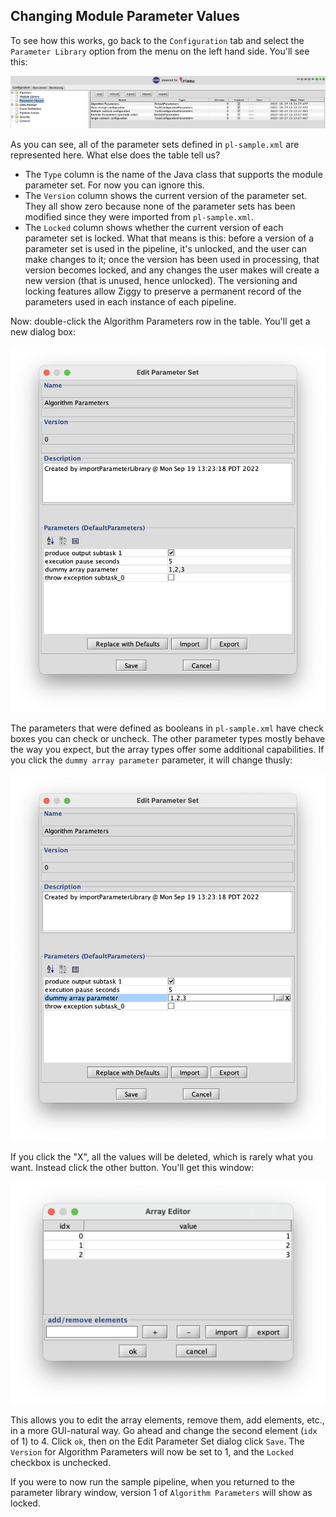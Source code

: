 ## Changing Module Parameter Values

To see how this works, go back to the `Configuration` tab and select the `Parameter Library` option from the menu on the left hand side. You'll see this:

![](images/parameter-library.png)

As you can see, all of the parameter sets defined in `pl-sample.xml` are represented here. What else does the table tell us?

- The `Type` column is the name of the Java class that supports the module parameter set. For now you can ignore this.
- The `Version` column shows the current version of the parameter set. They all show zero because none of the parameter sets has been modified since they were imported from `pl-sample.xml`.
- The `Locked` column shows whether the current version of each parameter set is locked. What that means is this: before a version of a parameter set is used in the pipeline, it's unlocked, and the user can make changes to it; once the version has been used in processing, that version becomes locked, and any changes the user makes will create a new version (that is unused, hence unlocked). The versioning and locking features allow Ziggy to preserve a permanent record of the parameters used in each instance of each pipeline.

Now: double-click the Algorithm Parameters row in the table. You'll get a new dialog box:

<img src="images/edit-param-set.png" style="width: 15cm;"/>

The parameters that were defined as booleans in `pl-sample.xml` have check boxes you can check or uncheck. The other parameter types mostly behave the way you expect, but the array types offer some additional capabilities. If you click the `dummy array parameter` parameter, it will change thusly:

<img src="images/edit-array-1.png" style="width:15cm;"/>

If you click the "X", all the values will be deleted, which is rarely what you want. Instead click the other button. You'll get this window:

<img src="images/edit-array-2.png" style="width:15cm;"/>

This allows you to edit the array elements, remove them, add elements, etc., in a more GUI-natural way. Go ahead and change the second element (`idx` of 1) to 4. Click `ok`, then on the Edit Parameter Set dialog click `Save`. The `Version` for Algorithm Parameters will now be set to 1, and the `Locked` checkbox is unchecked.

If you were to now run the sample pipeline, when you returned to the parameter library window, version 1 of `Algorithm Parameters` will show as locked.


